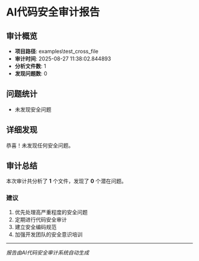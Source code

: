 # AI代码安全审计报告

## 审计概览

- **项目路径**: examples\test_cross_file
- **审计时间**: 2025-08-27 11:38:02.844893
- **分析文件数**: 1
- **发现问题数**: 0

## 问题统计

- 未发现安全问题

## 详细发现

恭喜！未发现任何安全问题。

## 审计总结

本次审计共分析了 **1** 个文件，发现了 **0** 个潜在问题。

### 建议

1. 优先处理高严重程度的安全问题
2. 定期进行代码安全审计
3. 建立安全编码规范
4. 加强开发团队的安全意识培训

---

*报告由AI代码安全审计系统自动生成*
